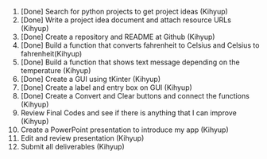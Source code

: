 1. [Done] Search for python projects to get project ideas (Kihyup)
2. [Done] Write a project idea document and attach resource URLs (Kihyup)
3. [Done] Create a repository and README at Github (Kihyup)
4. [Done] Build a function that converts fahrenheit to Celsius and Celsius to fahrenheit(Kihyup)
5. [Done] Build a function that shows text message depending on the temperature (Kihyup)
6. [Done] Create a GUI using tKinter (Kihyup)
7. [Done] Create a label and entry box on GUI (Kihyup)
8. [Done] Create a Convert and Clear buttons and connect the functions (Kihyup)
9. Review Final Codes and see if there is anything that I can improve (Kihyup)
10. Create a PowerPoint presentation to introduce my app (Kihyup)
11. Edit and review presentation (Kihyup)
12. Submit all deliverables (Kihyup)

